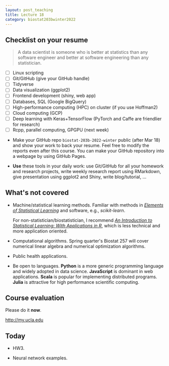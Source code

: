```yaml
---
layout: post_teaching
title: Lecture 18
category: biostat203bwinter2022
---
```


## Checklist on your resume

> A data scientist is someone who is better at statistics than any software engineer and better at software engineering than any statistician.  

- [ ] Linux scripting  
- [ ] Git/GitHub (give your GitHub handle)  
- [ ] Tidyverse   
- [ ] Data visualization (ggplot2)  
- [ ] Frontend development (shiny, web app)  
- [ ] Databases, SQL (Google BigQuery)  
- [ ] High-performance computing (HPC) on cluster (if you use Hoffman2)  
- [ ] Cloud computing (GCP)  
- [ ] Deep learning with Keras+TensorFlow (PyTorch and Caffe are friendlier for research)  
- [ ] Rcpp, parallel computing, GPGPU (next week)

* Make your GitHub repo `biostat-203b-2022-winter` public (after Mar 18) and show your work to back your resume. Feel free to modify the reports even after this course. You can make your GitHub repository into a webpage by using GitHub Pages.    

* **Use** these tools in your daily work: use Git/GitHub for all your homework and research projects, write weekly research report using RMarkdown, give presentation using ggplot2 and Shiny, write blog/tutorial, ...

## What's not covered

- Machine/statistical learning methods. Familiar with methods in [_Elements of Statistical Learning_](https://web.stanford.edu/~hastie/ElemStatLearn/) and software, e.g., _scikit-learn_.

  For non-statistician/biostatistician, I recommend [_An Introduction to Statistical Learning: With Applications in R_](https://ucla.on.worldcat.org/external-search?queryString=An%20Introduction%20to%20Statistical%20Learning#/oclc/852254203), which is less technical and more application oriented.  

- Computational algorithms. Spring quarter's Biostat 257 will cover numerical linear algebra and numerical optimization algorithms. 

- Public health applications.

- Be open to languages. **Python** is a more generic programming language and widely adopted in data science. **JavaScript** is dominant in web applications. **Scala** is popular for implementing distributed programs. **Julia** is attractive for high performance scientific computing.

## Course evaluation

Please do it **now**. 

<http://my.ucla.edu>

## Today

* HW3. 

* Neural network examples.
